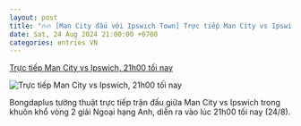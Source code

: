 ```yaml
---
layout: post
title: "🔥🔥 [Man City đấu với Ipswich Town] Trực tiếp Man City vs Ipswich, 21h00 tối nay"
date: Sat, 24 Aug 2024 21:00:00 +0700
categories: entries VN
---
```

[Trực tiếp Man City vs Ipswich, 21h00 tối nay](https://bongdaplus.vn/ngoai-hang-anh/truc-tiep-man-city-vs-ipswich-21h00-toi-nay-4415912408.html)

![Trực tiếp Man City vs Ipswich, 21h00 tối nay](https://cdn.bongdaplus.vn/Assets/Media/2024/08/24/66/mc7.jpg)

Bongdaplus tường thuật trực tiếp trận đấu giữa Man City vs Ipswich trong khuôn khổ vòng 2 giải Ngoại hạng Anh, diễn ra vào lúc 21h00 tối nay (24/8).

